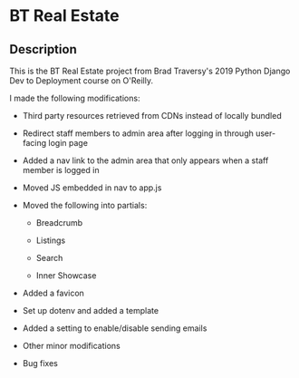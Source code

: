 # BT Real Estate

## Description

This is the BT Real Estate project from Brad Traversy's 2019 Python Django Dev to Deployment course on O'Reilly.

I made the following modifications:

- Third party resources retrieved from CDNs instead of locally bundled

- Redirect staff members to admin area after logging in through user-facing login page

- Added a nav link to the admin area that only appears when a staff member is logged in

- Moved JS embedded in nav to app.js

- Moved the following into partials:

  - Breadcrumb

  - Listings

  - Search

  - Inner Showcase

- Added a favicon

- Set up dotenv and added a template

- Added a setting to enable/disable sending emails

- Other minor modifications

- Bug fixes

